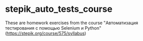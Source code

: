 ﻿# stepik_auto_tests_course
These are homework exercises from the course "Автоматизация тестирования с помощью Selenium и Python" (https://stepik.org/course/575/syllabus)
